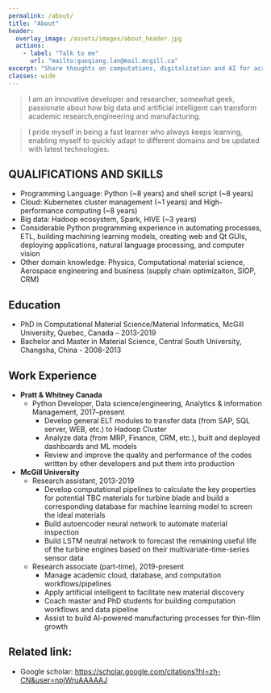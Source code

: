 ```yaml
---
permalink: /about/
title: "About"
header:
  overlay_image: /assets/images/about_header.jpg
  actions:
    - label: "Talk to me"
      url: "mailto:guoqiang.lan@mail.mcgill.ca"
excerpt: "Share thoughts on computations, digitalization and AI for academic research"
classes: wide
---
```


> I am an innovative developer and researcher, somewhat geek, passionate about how big data and artificial intelligent can transform academic research,engineering and manufacturing.

> I pride myself in being a fast learner who always keeps learning, enabling myself to quickly adapt to different domains and be updated with latest technologies.


## QUALIFICATIONS AND SKILLS
- Programming Language: Python (~8 years) and shell script (~8 years)
- Cloud: Kubernetes cluster management (~1 years) and High-performance computing (~8 years)
- Big data: Hadoop ecosystem, Spark, HIVE (~3 years)
- Considerable Python programming experience in automating processes, ETL, building machining learning models, creating web and Qt GUIs, deploying applications, natural language processing, and computer vision
- Other domain knowledge: Physics, Computational material science, Aerospace engineering and business (supply chain optimizaiton, SIOP, CRM)

## Education
- PhD in Computational Material Science/Material Informatics, McGill University, Quebec, Canada – 2013-2019
- Bachelor and Master in Material Science, Central South University, Changsha, China - 2008-2013

## Work Experience
* **Pratt & Whitney Canada**
  * Python Developer, Data science/engineering, Analytics & information Management, 2017–present
    * Develop general ELT modules to transfer data (from SAP, SQL server, WEB, etc.) to Hadoop Cluster
	* Analyze data (from MRP, Finance, CRM, etc.), built and deployed dashboards and ML models
    * Review and improve the quality and performance of the codes written by other developers and put them into production
* **McGill University** 
  * Research assistant, 2013-2019
    * Develop computational pipelines to calculate the key properties for potential TBC materials 
	  for turbine blade and build a corresponding database for machine learning model to screen the ideal materials
    * Build autoencoder neural network to automate material inspection
    * Build LSTM neutral network to forecast the remaining useful life of the turbine engines based on their multivariate-time-series sensor data
  * Research associate (part-time), 2019-present
    * Manage academic cloud, database, and computation workflows/pipelines
	* Apply artificial intelligent to facilitate new material discovery
	* Coach master and PhD students for building computation workflows and data pipeline
	* Assist to build AI-powered manufacturing processes for thin-film growth

## Related link:
- Google scholar: https://scholar.google.com/citations?hl=zh-CN&user=npjWruAAAAAJ
